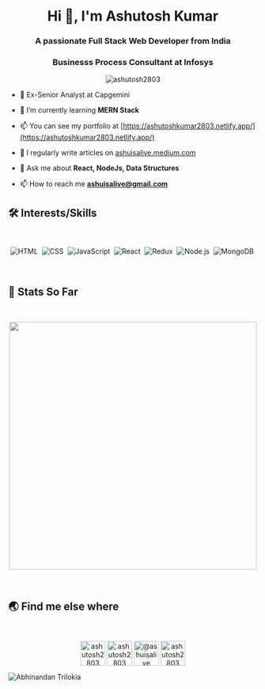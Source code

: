 <h1 align="center">Hi 👋, I'm Ashutosh Kumar</h1>
<h3 align="center">A passionate Full Stack Web Developer from India</h3>
<h3 align="center">Businesss Process Consultant at Infosys</h3>

<p align="center"> <img src="https://komarev.com/ghpvc/?username=ashutosh2803&label=Profile%20views&color=0e75b6&style=flat" alt="ashutosh2803" /> </p>

- 🏢 Ex-Senior Analyst at Capgemini

- 🌱 I’m currently learning **MERN Stack**

- 📫 You can see my portfolio at [https://ashutoshkumar2803.netlify.app/](https://ashutoshkumar2803.netlify.app/)

- 📝 I regularly write articles on [ashuisalive.medium.com](ashuisalive.medium.com)

- 💬 Ask me about **React, NodeJs, Data Structures**

- 📫 How to reach me **ashuisalive@gmail.com**

<p align='center'>
 
## 🛠 Interests/Skills

 </br>
 
<div align='center'>
  
  ![HTML](https://img.shields.io/badge/html5%20-%23E34F26.svg?&style=for-the-badge&logo=html5&logoColor=white)&nbsp;
  ![CSS](https://img.shields.io/badge/css3%20-%231572B6.svg?&style=for-the-badge&logo=css3&logoColor=white)&nbsp;
  ![JavaScript](https://img.shields.io/badge/javascript%20-%23323330.svg?&style=for-the-badge&logo=javascript&logoColor=%23F7DF1E)&nbsp;
  ![React](https://img.shields.io/badge/react%20-%2320232a.svg?&style=for-the-badge&logo=react&logoColor=%2361DAFB)&nbsp;
  ![Redux](https://img.shields.io/badge/redux-%23593d88.svg?&style=for-the-badge&logo=redux&logoColor=white)&nbsp;
  ![Node.js](https://img.shields.io/badge/node.js%20-%2343853D.svg?&style=for-the-badge&logo=node.js&logoColor=white)&nbsp;
  ![MongoDB](https://img.shields.io/badge/MongoDB-%234ea94b.svg?&style=for-the-badge&logo=mongodb&logoColor=white)&nbsp;
  
</div> 
</br>

## :construction_worker: Stats So Far 
</br>
<p align='center'>
  <a href="#"><img src="https://github-readme-stats.vercel.app/api?username=ashutosh2803&show_icons=true&count_private=true&theme=radical" width="500"></a>
</p>
</br>

## :earth_asia: Find me else where
</br>
<p align="center">
<a href="https://linkedin.com/in/ashutosh2803" target="blank"><img align="center" src="https://cdn.jsdelivr.net/npm/simple-icons@3.0.1/icons/linkedin.svg" alt="ashutosh2803" height="50" width="50" /></a>
<a href="https://codesandbox.com/ashutosh2803" target="blank"><img align="center" src="https://cdn.jsdelivr.net/npm/simple-icons@3.0.1/icons/codesandbox.svg" alt="ashutosh2803" height="50" width="50" /></a>
<a href="https://medium.com/@ashuisalive" target="blank"><img align="center" src="https://cdn.jsdelivr.net/npm/simple-icons@3.0.1/icons/medium.svg" alt="@ashuisalive" height="50" width="50" /></a>
<a href="https://www.hackerrank.com/ashutosh2803" target="blank"><img align="center" src="https://cdn.jsdelivr.net/npm/simple-icons@3.0.1/icons/hackerrank.svg" alt="ashutosh2803" height="50" width="50" /></a>
</p>


![Abhinandan Trilokia](https://raw.githubusercontent.com/Trilokia/Trilokia/379277808c61ef204768a61bbc5d25bc7798ccf1/bottom_header.svg)
 
